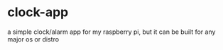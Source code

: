 # clock-app
a simple clock/alarm app for my raspberry pi, but it can be built for any major os or distro
